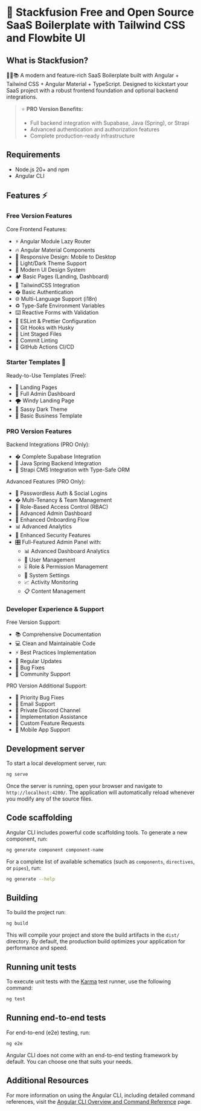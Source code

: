 # 🚀 Stackfusion Free and Open Source SaaS Boilerplate with Tailwind CSS and Flowbite UI

## What is Stackfusion?

🚀🎉📚 A modern and feature-rich SaaS Boilerplate built with Angular + Tailwind CSS + Angular Material + TypeScript. Designed to kickstart your SaaS project with a robust frontend foundation and optional backend integrations.

> ⭐ **PRO Version Benefits:**
>
> - Full backend integration with Supabase, Java (Spring), or Strapi
> - Advanced authentication and authorization features
> - Complete production-ready infrastructure

## Requirements

- Node.js 20+ and npm
- Angular CLI

## Features ⚡

### Free Version Features

Core Frontend Features:

- ⚡ Angular Module Lazy Router
- 🔥 Angular Material Components
- 📱 Responsive Design: Mobile to Desktop
- 🌙 Light/Dark Theme Support
- 💅 Modern UI Design System
- 🏕 Basic Pages (Landing, Dashboard)
- 🎨 TailwindCSS Integration
- � Basic Authentication
- 🌐 Multi-Language Support (i18n)
- ♻️ Type-Safe Environment Variables
- ⌨️ Reactive Forms with Validation
- 📏 ESLint & Prettier Configuration
- 🦊 Git Hooks with Husky
- 🚫 Lint Staged Files
- 🚓 Commit Linting
- 👷 GitHub Actions CI/CD

### Starter Templates 🎨

Ready-to-Use Templates (Free):

- 🎯 Landing Pages
- 🏢 Full Admin Dashboard
- 🌪️ Windy Landing Page
- 🎨 Sassy Dark Theme
- 💼 Basic Business Template

### PRO Version Features

Backend Integrations (PRO Only):

- � Complete Supabase Integration
- 🔧 Java Spring Backend Integration
- 💾 Strapi CMS Integration with Type-Safe ORM

Advanced Features (PRO Only):

- 👤 Passwordless Auth & Social Logins
- � Multi-Tenancy & Team Management
- 📝 Role-Based Access Control (RBAC)
- 🏢 Advanced Admin Dashboard
- 🔄 Enhanced Onboarding Flow
- 📊 Advanced Analytics
- 🔐 Enhanced Security Features
- 🎛️ Full-Featured Admin Panel with:
  - 📊 Advanced Dashboard Analytics
  - 👥 User Management
  - 🎚️ Role & Permission Management
  - 🔧 System Settings
  - 📈 Activity Monitoring
  - 📋 Content Management

### Developer Experience & Support

Free Version Support:

- 📚 Comprehensive Documentation
- 💻 Clean and Maintainable Code
- ⚡ Best Practices Implementation
- 🔄 Regular Updates
- 🐛 Bug Fixes
- 💬 Community Support

PRO Version Additional Support:

- 🎯 Priority Bug Fixes
- 📧 Email Support
- 💬 Private Discord Channel
- 🤝 Implementation Assistance
- 🔧 Custom Feature Requests
- 📱 Mobile App Support

## Development server

To start a local development server, run:

```bash
ng serve
```

Once the server is running, open your browser and navigate to `http://localhost:4200/`. The application will automatically reload whenever you modify any of the source files.

## Code scaffolding

Angular CLI includes powerful code scaffolding tools. To generate a new component, run:

```bash
ng generate component component-name
```

For a complete list of available schematics (such as `components`, `directives`, or `pipes`), run:

```bash
ng generate --help
```

## Building

To build the project run:

```bash
ng build
```

This will compile your project and store the build artifacts in the `dist/` directory. By default, the production build optimizes your application for performance and speed.

## Running unit tests

To execute unit tests with the [Karma](https://karma-runner.github.io) test runner, use the following command:

```bash
ng test
```

## Running end-to-end tests

For end-to-end (e2e) testing, run:

```bash
ng e2e
```

Angular CLI does not come with an end-to-end testing framework by default. You can choose one that suits your needs.

## Additional Resources

For more information on using the Angular CLI, including detailed command references, visit the [Angular CLI Overview and Command Reference](https://angular.dev/tools/cli) page.
